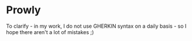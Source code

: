 # Prowly

To clarify - in my work, I do not use GHERKIN syntax on a daily basis - so I hope there aren't a lot of mistakes ;)
